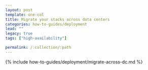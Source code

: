 ```yaml
---
layout: post
template: one-col
title: Migrate your stacks across data centers
categories: how-to-guides/deployment
lead: ""
legacy: true
tags: ["high-availability"]

permalink: /:collection/:path
---
```

{% include how-to-guides/deployment/migrate-across-dc.md %}